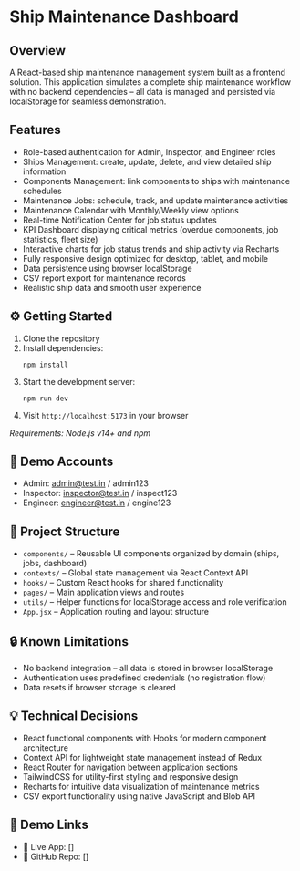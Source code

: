 # Ship Maintenance Dashboard

## Overview

A React-based ship maintenance management system built as a frontend solution. This application simulates a complete ship maintenance workflow with no backend dependencies – all data is managed and persisted via localStorage for seamless demonstration.

## Features

- Role-based authentication for Admin, Inspector, and Engineer roles
- Ships Management: create, update, delete, and view detailed ship information
- Components Management: link components to ships with maintenance schedules
- Maintenance Jobs: schedule, track, and update maintenance activities
- Maintenance Calendar with Monthly/Weekly view options
- Real-time Notification Center for job status updates
- KPI Dashboard displaying critical metrics (overdue components, job statistics, fleet size)
- Interactive charts for job status trends and ship activity via Recharts
- Fully responsive design optimized for desktop, tablet, and mobile
- Data persistence using browser localStorage
- CSV report export for maintenance records
- Realistic ship data and smooth user experience

## ⚙️ Getting Started

1. Clone the repository
2. Install dependencies:
   ```
   npm install
   ```
3. Start the development server:
   ```
   npm run dev
   ```
4. Visit `http://localhost:5173` in your browser

_Requirements: Node.js v14+ and npm_

## 🔑 Demo Accounts

- Admin: admin@test.in / admin123
- Inspector: inspector@test.in / inspect123
- Engineer: engineer@test.in / engine123

## 🧱 Project Structure

- `components/` – Reusable UI components organized by domain (ships, jobs, dashboard)
- `contexts/` – Global state management via React Context API
- `hooks/` – Custom React hooks for shared functionality
- `pages/` – Main application views and routes
- `utils/` – Helper functions for localStorage access and role verification
- `App.jsx` – Application routing and layout structure

## 🔒 Known Limitations

- No backend integration – all data is stored in browser localStorage
- Authentication uses predefined credentials (no registration flow)
- Data resets if browser storage is cleared

## 💡 Technical Decisions

- React functional components with Hooks for modern component architecture
- Context API for lightweight state management instead of Redux
- React Router for navigation between application sections
- TailwindCSS for utility-first styling and responsive design
- Recharts for intuitive data visualization of maintenance metrics
- CSV export functionality using native JavaScript and Blob API

## 📎 Demo Links

- 🔗 Live App: []
- 🔗 GitHub Repo: []
